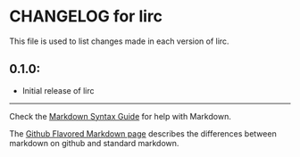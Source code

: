 # CHANGELOG for lirc

This file is used to list changes made in each version of lirc.

## 0.1.0:

* Initial release of lirc

- - -
Check the [Markdown Syntax Guide](http://daringfireball.net/projects/markdown/syntax) for help with Markdown.

The [Github Flavored Markdown page](http://github.github.com/github-flavored-markdown/) describes the differences between markdown on github and standard markdown.
